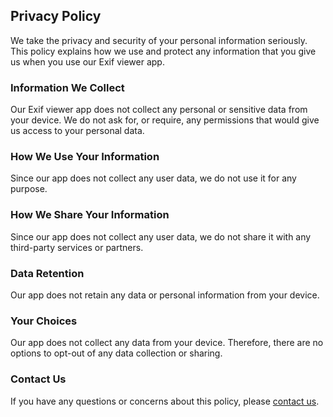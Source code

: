 
## Privacy Policy

We take the privacy and security of your personal information seriously. This policy explains how we use and protect any information that you give us when you use our Exif viewer app.

### Information We Collect

Our Exif viewer app does not collect any personal or sensitive data from your device. We do not ask for, or require, any permissions that would give us access to your personal data.

### How We Use Your Information

Since our app does not collect any user data, we do not use it for any purpose.

### How We Share Your Information

Since our app does not collect any user data, we do not share it with any third-party services or partners.

### Data Retention

Our app does not retain any data or personal information from your device.

### Your Choices

Our app does not collect any data from your device. Therefore, there are no options to opt-out of any data collection or sharing.

### Contact Us

If you have any questions or concerns about this policy, please [contact us](mailto:beheshtiwork@gmail.com).
